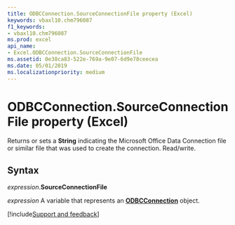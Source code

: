 ```yaml
---
title: ODBCConnection.SourceConnectionFile property (Excel)
keywords: vbaxl10.chm796087
f1_keywords:
- vbaxl10.chm796087
ms.prod: excel
api_name:
- Excel.ODBCConnection.SourceConnectionFile
ms.assetid: 0e38ca83-522e-769a-9e07-6d9e78ceecea
ms.date: 05/01/2019
ms.localizationpriority: medium
---
```



# ODBCConnection.SourceConnectionFile property (Excel)

Returns or sets a **String** indicating the Microsoft Office Data Connection file or similar file that was used to create the connection. Read/write.


## Syntax

_expression_.**SourceConnectionFile**

_expression_ A variable that represents an **[ODBCConnection](Excel.ODBCConnection.md)** object.




[!include[Support and feedback](~/includes/feedback-boilerplate.md)]